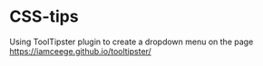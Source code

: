 # CSS-tips

Using ToolTipster plugin to create a dropdown menu on the page
https://iamceege.github.io/tooltipster/
